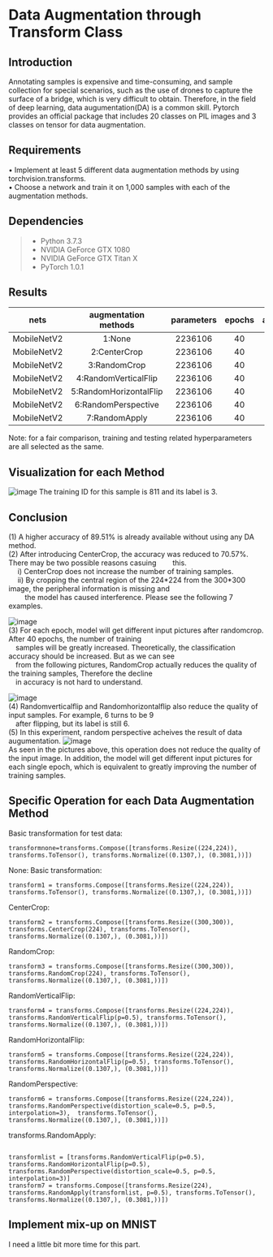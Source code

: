 # Data Augmentation through Transform Class #
## Introduction ##
Annotating samples is expensive and time-consuming, and sample collection for special scenarios, such as the use of drones to capture the surface of a bridge, which is very difficult to obtain. Therefore, in the field of deep learning, data augumentation(DA) is a common skill. Pytorch provides an official package that includes 20 classes on PIL images and 3 classes on tensor for data augmentation.

## Requirements ##
•	Implement at least 5 different data augmentation methods by using torchvision.transforms.  
•	Choose a network and train it on 1,000 samples with each of the augmentation methods.
## Dependencies ##

> * Python 3.7.3
> * NVIDIA GeForce GTX 1080
> * NVIDIA GeForce GTX Titan X
> * PyTorch 1.0.1

## Results ##

|nets            |augmentation methods |  parameters |epochs        |accuracy   | 
|:--------------:|:-------------------:|:-----------:|:------------:|:---------:|
| MobileNetV2    |1:None                 |2236106      |      40      |89.51%   |
| MobileNetV2    |2:CenterCrop           |2236106      |      40      |70.57%   |
| MobileNetV2    |3:RandomCrop           |2236106      |      40      |84.74%   |
| MobileNetV2    |4:RandomVerticalFlip   |2236106      |      40      |82.55%   |
| MobileNetV2    |5:RandomHorizontalFlip |2236106      |      40      |85.62%   |
| MobileNetV2    |6:RandomPerspective    |2236106      |      40      |94.65%   |
| MobileNetV2    |7:RandomApply          |2236106      |      40      |61.74%   |

Note: for a fair comparison, training and testing related hyperparameters are all selected as the same.


##  Visualization for each Method ## 

![image](https://github.com/RAKIYOU/Second-report-for-compter-vision-class/blob/master/second_report_for_CV/pic1.png)
The training ID for this sample is 811 and its label is 3.
## Conclusion ##
(1) A higher accuracy of 89.51% is already available without using any DA method.       
(2) After introducing CenterCrop, the accuracy was reduced to 70.57%. There may be two possible reasons casuing 
&emsp;&emsp;this.  
&emsp; i) CenterCrop does not increase the number of training samples.  
&emsp; ii) By cropping the central region of the 224\*224 from the 300\*300 image, the peripheral information is missing and   
&emsp; &emsp;the model has caused interference. Please see the following 7 examples.
                 
![image](https://github.com/RAKIYOU/Second-report-for-compter-vision-class/blob/master/second_report_for_CV/pic2.png)                 
(3) For each epoch, model will get different input pictures after randomcrop. After 40 epochs, the number of training   
&emsp;samples will be greatly increased. Theoretically, the classification accuracy should be increased. But as we can see  
&emsp;from the following pictures, RandomCrop actually reduces the quality of the training samples, Therefore the decline   
&emsp;in accuracy is not hard to understand.
  
![image](https://github.com/RAKIYOU/Second-report-for-compter-vision-class/blob/master/second_report_for_CV/pic3.png)                 
(4) Randomverticalflip and Randomhorizontalflip also reduce the quality of input samples. For example, 6 turns to be 9  
 &emsp;after flipping, but its label is still 6.    
(5) In this experiment, random perspective acheives the result of data augumentation.
 ![image](https://github.com/RAKIYOU/Second-report-for-compter-vision-class/blob/master/second_report_for_CV/pic4.png)    
As seen in the pictures above, this operation does not reduce the quality of the input image. In addition, the model will get different input pictures for each single epoch, which is equivalent to greatly improving the number of training samples. 
 
## Specific Operation for each Data Augmentation Method ##
Basic transformation for test data:
```
transformnone=transforms.Compose([transforms.Resize((224,224)), transforms.ToTensor(), transforms.Normalize((0.1307,), (0.3081,))])
```
None: Basic transformation:
```
transform1 = transforms.Compose([transforms.Resize((224,224)), transforms.ToTensor(), transforms.Normalize((0.1307,), (0.3081,))])
```
CenterCrop:
```
transform2 = transforms.Compose([transforms.Resize((300,300)), transforms.CenterCrop(224), transforms.ToTensor(), transforms.Normalize((0.1307,), (0.3081,))])
```
RandomCrop:
```
transform3 = transforms.Compose([transforms.Resize((300,300)), transforms.RandomCrop(224), transforms.ToTensor(), transforms.Normalize((0.1307,), (0.3081,))])
```
RandomVerticalFlip:
```
transform4 = transforms.Compose([transforms.Resize((224,224)), transforms.RandomVerticalFlip(p=0.5), transforms.ToTensor(), transforms.Normalize((0.1307,), (0.3081,))])
```
RandomHorizontalFlip:
```
transform5 = transforms.Compose([transforms.Resize((224,224)), transforms.RandomHorizontalFlip(p=0.5), transforms.ToTensor(), transforms.Normalize((0.1307,), (0.3081,))])
```
RandomPerspective:
```
transform6 = transforms.Compose([transforms.Resize((224,224)), transforms.RandomPerspective(distortion_scale=0.5, p=0.5, interpolation=3),  transforms.ToTensor(), transforms.Normalize((0.1307,), (0.3081,))])
```
transforms.RandomApply:

```

transformlist = [transforms.RandomVerticalFlip(p=0.5), transforms.RandomHorizontalFlip(p=0.5),  transforms.RandomPerspective(distortion_scale=0.5, p=0.5, interpolation=3)]
transform7 = transforms.Compose([transforms.Resize(224), transforms.RandomApply(transformlist, p=0.5), transforms.ToTensor(),   transforms.Normalize((0.1307,), (0.3081,))])

````

## Implement mix-up on MNIST ##

I need a little bit more time for this part.
